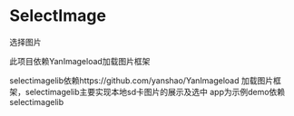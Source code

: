# SelectImage
选择图片

此项目依赖YanImageload加载图片框架 

selectimagelib依赖https://github.com/yanshao/YanImageload 加载图片框架，selectimagelib主要实现本地sd卡图片的展示及选中
app为示例demo依赖selectimagelib
